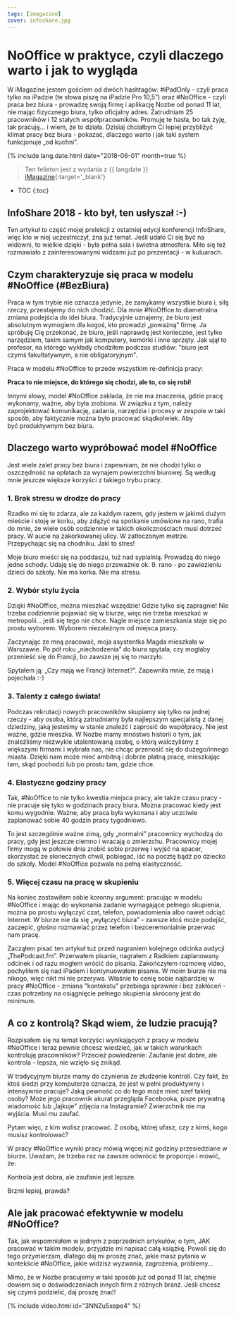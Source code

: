```yaml
---
tags: [imagazine]
cover: infoshare.jpg
---
```


# NoOffice w praktyce, czyli dlaczego warto i jak to wygląda

W iMagazine jestem gościem od dwóch hashtagów: #iPadOnly - czyli praca tylko na iPadzie (te słowa piszę na iPadzie Pro 10,5”) oraz #NoOffice - czyli praca bez biura - prowadzę swoją firmę i aplikację Nozbe od ponad 11 lat, nie mając fizycznego biura, tylko oficjalny adres. Zatrudniam 25 pracowników i 12 stałych współpracowników. Promuję te hasła, bo tak żyję, tak pracuję... i wiem, że to działa. Dzisiaj chciałbym Ci lepiej przybliżyć klimat pracy bez biura - pokazać, dlaczego warto i jak taki system funkcjonuje „od kuchni”.

<!--More-->

{% include lang.date.html date="2018-06-01" month=true %}

> Ten felieton jest z wydania z {{ langdate }} [iMagazine](https://imagazine.pl){:target='_blank'}

* TOC
{:toc}

## InfoShare 2018 - kto był, ten usłyszał :-)

Ten artykuł to część mojej prelekcji z ostatniej edycji konferencji InfoShare, więc kto w niej uczestniczył, zna już temat. Jeśli udało Ci się być na widowni, to wielkie dzięki - była pełna sala i świetna atmosfera. Miło się też rozmawiało z zainteresowanymi widzami już po prezentacji - w kuluarach.

## Czym charakteryzuje się praca w modelu #NoOffice (#BezBiura)

Praca w tym trybie nie oznacza jedynie, że zamykamy wszystkie biura i, siłą rzeczy, przestajemy do nich chodzić. Dla mnie #NoOffice to diametralna zmiana podejścia do idei biura. Tradycyjnie uznajemy, że biuro jest absolutnym wymogiem dla kogoś, kto prowadzi „poważną” firmę. Ja spróbuję Cię przekonać, że biuro, jeśli naprawdę jest konieczne, jest tylko narzędziem, takim samym jak komputery, komórki i inne sprzęty. Jak ujął to profesor, na którego wykłady chodziłem podczas studiów: "biuro jest czymś fakultatywnym, a nie obligatoryjnym".

Praca w modelu #NoOffice to przede wszystkim re-definicja pracy:

**Praca to nie miejsce, do którego się chodzi, ale to, co się robi!**

Innymi słowy, model #NoOffice zakłada, że nie ma znaczenia, gdzie pracę wykonamy, ważne, aby była zrobiona. W związku z tym, należy zaprojektować komunikację, zadania, narzędzia i procesy w zespole w taki sposób, aby faktycznie można było pracować skądkolwiek. Aby być produktywnym bez biura.

## Dlaczego warto wypróbować model #NoOffice

Jest wiele zalet pracy bez biura i zapewniam, że nie chodzi tylko o oszczędność na opłatach za wynajem powierzchni biurowej. Są według mnie jeszcze większe korzyści z takiego trybu pracy.

### 1. Brak stresu w drodze do pracy

Rzadko mi się to zdarza, ale za każdym razem, gdy jestem w jakimś dużym mieście i stoję w korku, aby zdążyć na spotkanie umówione na rano, trafia do mnie, że wiele osób codziennie w takich okolicznościach musi dotrzeć pracy. W aucie na zakorkowanej ulicy. W zatłoczonym metrze. Przepychając się na chodniku. Jaki to stres!

Moje biuro mieści się na poddaszu, tuż nad sypialnią. Prowadzą do niego jedne schody. Udaję się do niego przeważnie ok. 9. rano - po zawiezieniu dzieci do szkoły. Nie ma korka. Nie ma stresu.

### 2. Wybór stylu życia

Dzięki #NoOffice, można mieszkać wszędzie! Gdzie tylko się zapragnie! Nie trzeba codziennie pojawiać się w biurze, więc nie trzeba mieszkać w metropolii... jeśli się tego nie chce. Nagle miejsce zamieszkania staje się po prostu wyborem. Wyborem niezależnym od miejsca pracy.

Zaczynając ze mną pracować, moja asystentka Magda mieszkała w Warszawie. Po pół roku „niechodzenia” do biura spytała, czy mogłaby przenieść się do Francji, bo zawsze jej się to marzyło.

Spytałem ją: „Czy mają we Francji Internet?”. Zapewniła mnie, że mają i pojechała :-)

### 3. Talenty z całego świata!

Podczas rekrutacji nowych pracowników skupiamy się tylko na jednej rzeczy - aby osoba, którą zatrudniamy była najlepszym specjalistą z danej dziedziny, jaką jesteśmy w stanie znaleźć i zaprosić do współpracy. Nie jest ważne, gdzie mieszka. W Nozbe mamy mnóstwo historii o tym, jak znaleźliśmy niezwykle utalentowaną osobę, o którą walczyliśmy z większymi firmami i wybrała nas, nie chcąc przenosić się do dużego/innego miasta. Dzięki nam może mieć ambitną i dobrze płatną pracę, mieszkając tam, skąd pochodzi lub po prostu tam, gdzie chce.

### 4. Elastyczne godziny pracy

Tak, #NoOffice to nie tylko kwestia miejsca pracy, ale także czasu pracy - nie pracuje się tyko w godzinach pracy biura. Można pracować kiedy jest komu wygodnie. Ważne, aby praca była wykonana i aby uczciwie zaplanować sobie 40 godzin pracy tygodniowo.

To jest szczególnie ważne zimą, gdy „normalni” pracownicy wychodzą do pracy, gdy jest jeszcze ciemno i wracają o zmierzchu. Pracownicy mojej firmy mogą w połowie dnia zrobić sobie przerwę i wyjść na spacer, skorzystać ze słonecznych chwil, pobiegać, iść na pocztę bądź po dziecko do szkoły. Model #NoOffice pozwala na pełną elastyczność.

### 5. Więcej czasu na pracę w skupieniu

Na koniec zostawiłem sobie koronny argument: pracując w modelu #NoOffice i mając do wykonania zadanie wymagające pełnego skupienia, można po prostu wyłączyć czat, telefon, powiadomienia albo nawet odciąć Internet. W biurze nie da się „wyłączyć biura” - zawsze ktoś może podejść, zaczepić, głośno rozmawiać przez telefon i bezceremonialnie przerwać nam pracę.

Zacząłem pisać ten artykuł tuż przed nagraniem kolejnego odcinka audycji „ThePodcast.fm”. Przerwałem pisanie, nagrałem z Radkiem zaplanowany odcinek i od razu mogłem wrócić do pisania. Zakończyłem rozmowę video, pochyliłem się nad iPadem i kontynuowałem pisanie. W moim biurze nie ma nikogo, więc nikt mi nie przerywa. Właśnie to cenię sobie najbardziej w pracy #NoOffice - zmiana "kontekstu" przebiega sprawnie i bez zakłóceń - czas potrzebny na osiągnięcie pełnego skupienia skrócony jest do minimum.

## A co z kontrolą? Skąd wiem, że ludzie pracują?

Rozpisałem się na temat korzyści wynikających z pracy w modelu #NoOffice i teraz pewnie chcesz wiedzieć, jak w takich warunkach kontroluję pracowników? Przecież powiedzenie: Zaufanie jest dobre, ale kontrola - lepsza, nie wzięło się znikąd.

W tradycyjnym biurze mamy do czynienia ze złudzenie kontroli. Czy fakt, że ktoś siedzi przy komputerze oznacza, że jest w pełni produktywny i intensywnie pracuje? Jaką pewność co do tego może mieć szef takiej osoby? Może jego pracownik akurat przegląda Facebooka, pisze prywatną wiadomość lub „lajkuje” zdjęcia na Instagramie? Zwierzchnik nie ma wyjścia. Musi mu zaufać.

Pytam więc, z kim wolisz pracować. Z osobą, której ufasz, czy z kimś, kogo musisz kontrolować?

W pracy #NoOffice wyniki pracy mówią więcej niż godziny przesiedziane w biurze. Uważam, że trzeba raz na zawsze odwrócić te proporcje i mówić, że:

Kontrola jest dobra, ale zaufanie jest lepsze.

Brzmi lepiej, prawda?

## Ale jak pracować efektywnie w modelu #NoOffice?

Tak, jak wspomniałem w jednym z poprzednich artykułów, o tym, JAK pracować w takim modelu, przyjdzie mi napisać całą książkę. Powoli się do tego przymierzam, dlatego daj mi proszę znać, jakie masz pytania w kontekście #NoOffice, jakie widzisz wyzwania, zagrożenia, problemy...

Mimo, że w Nozbe pracujemy w taki sposób już od ponad 11 lat, chętnie dowiem się o doświadczeniach innych firm z różnych branż. Jeśli chcesz się czymś podzielić, daj proszę znać!

{% include video.html id="3NNZu5xepe4" %}

[n]: https://nozbe.com/pl/?a=mike